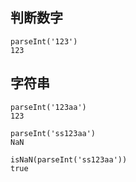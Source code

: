## 判断数字
```
parseInt('123')
123
```

## 字符串
```
parseInt('123aa')
123

parseInt('ss123aa')
NaN

isNaN(parseInt('ss123aa'))
true
```